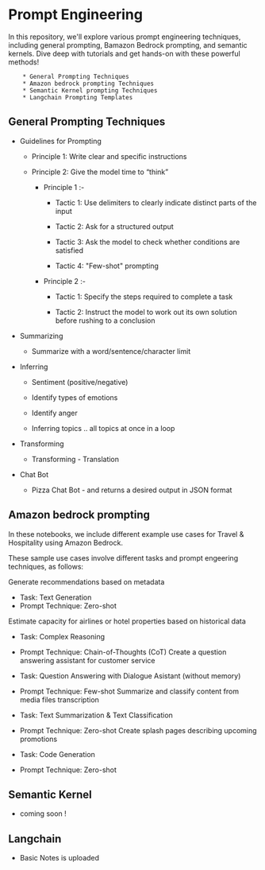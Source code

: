 # Prompt Engineering 

In this repository, we'll explore various prompt engineering techniques, including general prompting, Bamazon Bedrock prompting, and semantic kernels. Dive deep with tutorials and get hands-on with these powerful methods!


        * General Prompting Techniques
        * Amazon bedrock prompting Techniques
        * Semantic Kernel prompting Techniques
        * Langchain Prompting Templates 

## General Prompting Techniques 


* Guidelines for Prompting

    * Principle 1: Write clear and specific instructions
    * Principle 2: Give the model time to “think”


        * Principle 1 :- 

            *  Tactic 1: Use delimiters to clearly indicate distinct parts of the input
            * Tactic 2: Ask for a structured output

            * Tactic 3: Ask the model to check whether conditions are satisfied

            * Tactic 4: "Few-shot" prompting

        * Principle 2 :- 

            * Tactic 1: Specify the steps required to complete a task

            * Tactic 2: Instruct the model to work out its own solution before rushing to a conclusion

* Summarizing

    * Summarize with a word/sentence/character limit

* Inferring

    * Sentiment (positive/negative)

    * Identify types of emotions

    * Identify anger

    * Inferring topics .. all topics at once in a loop


* Transforming

    * Transforming - Translation

* Chat Bot 

    * Pizza Chat Bot - and returns a desired output in JSON format 

## Amazon bedrock prompting 

In these notebooks, we include different example use cases for Travel & Hospitality using Amazon Bedrock.

These sample use cases involve different tasks and prompt engeering techniques, as follows:

Generate recommendations based on metadata

* Task: Text Generation
* Prompt Technique: Zero-shot

Estimate capacity for airlines or hotel properties based on historical data

* Task: Complex Reasoning
* Prompt Technique: Chain-of-Thoughts (CoT)
Create a question answering assistant for customer service

* Task: Question Answering with Dialogue Asistant (without memory)
* Prompt Technique: Few-shot
Summarize and classify content from media files transcription

* Task: Text Summarization & Text Classification
* Prompt Technique: Zero-shot
Create splash pages describing upcoming promotions

* Task: Code Generation
* Prompt Technique: Zero-shot
 
## Semantic Kernel 

 * coming soon ! 

## Langchain
    
* Basic Notes is uploaded 
         
    

